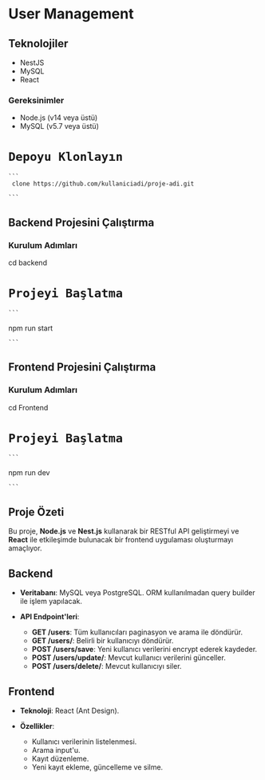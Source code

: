 # User Management

## Teknolojiler
- NestJS
- MySQL
- React

### Gereksinimler
- Node.js (v14 veya üstü)
- MySQL (v5.7 veya üstü)

# `Depoyu Klonlayın`

    ```
     clone https://github.com/kullaniciadi/proje-adi.git

    ```
  
## Backend Projesini Çalıştırma

### Kurulum Adımları

   cd backend

 # `Projeyi Başlatma`

    ```
   npm run start

    ```
## Frontend Projesini Çalıştırma

### Kurulum Adımları

   cd Frontend

 # `Projeyi Başlatma`

    ```
   npm run dev

    ```

## Proje Özeti

Bu proje, **Node.js** ve **Nest.js** kullanarak bir RESTful API geliştirmeyi ve **React** ile etkileşimde bulunacak bir frontend uygulaması oluşturmayı amaçlıyor.

## Backend

- **Veritabanı**: MySQL veya PostgreSQL. ORM kullanılmadan query builder ile işlem yapılacak.

- **API Endpoint'leri**:

  - **GET /users**: Tüm kullanıcıları paginasyon ve arama ile döndürür.
  - **GET /users/**: Belirli bir kullanıcıyı döndürür.
  - **POST /users/save**: Yeni kullanıcı verilerini encrypt ederek kaydeder.
  - **POST /users/update/<id>**: Mevcut kullanıcı verilerini günceller.
  - **POST /users/delete/<id>**: Mevcut kullanıcıyı siler.

## Frontend

- **Teknoloji**: React (Ant Design).

- **Özellikler**:

  - Kullanıcı verilerinin listelenmesi.
  - Arama input'u.
  - Kayıt düzenleme.
  - Yeni kayıt ekleme, güncelleme ve silme.
